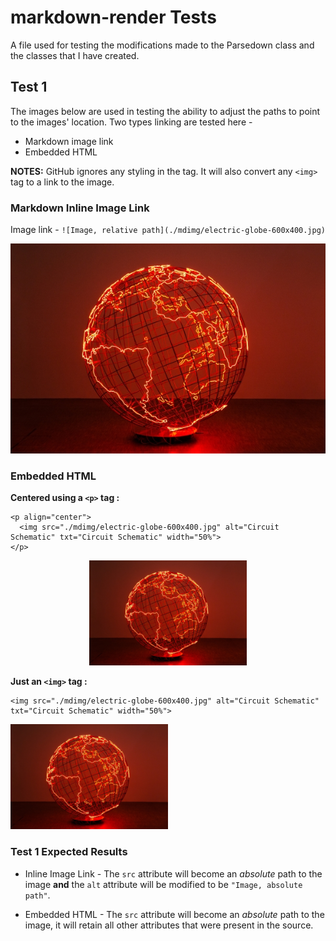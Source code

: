 # markdown-render Tests

A file used for testing the modifications made to the Parsedown class and the classes that I have created.

## Test 1

The images below are used in testing the ability to adjust the paths to point to the images' location. Two types linking are tested here - 

* Markdown image link
* Embedded HTML

**NOTES:** GitHub ignores any styling in the tag. It will also convert any `<img>` tag to a link to the image. 

### Markdown Inline Image Link

Image link - `![Image, relative path](./mdimg/electric-globe-600x400.jpg)`

![Image, relative path](./mdimg/electric-globe-600x400.jpg)

### Embedded HTML

**Centered using a `<p>` tag :**

```
<p align="center">
  <img src="./mdimg/electric-globe-600x400.jpg" alt="Circuit Schematic" txt="Circuit Schematic" width="50%">
</p>
```

<p align="center">
  <img src="./mdimg/electric-globe-600x400.jpg" alt="Circuit Schematic" txt="Circuit Schematic" width="50%">
</p>

**Just an `<img>` tag :**

```
<img src="./mdimg/electric-globe-600x400.jpg" alt="Circuit Schematic" txt="Circuit Schematic" width="50%">
```

<img src="./mdimg/electric-globe-600x400.jpg" alt="Circuit Schematic" txt="Circuit Schematic" width="50%">

### Test 1 Expected Results

* Inline Image Link - The `src` attribute will become an *absolute* path to the image **and** the `alt` attribute will be modified to be `"Image, absolute path"`.

* Embedded HTML - The `src` attribute will become an *absolute* path to the image, it will retain all other attributes that were present in the source.


